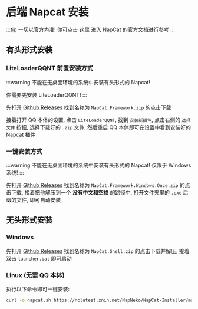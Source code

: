# 后端 Napcat 安装

:::tip
一切以官方为准!
你可点击 [这里](https://napneko.pages.dev/) 进入 NapCat 的官方文档进行参考
:::

## 有头形式安装

### LiteLoaderQQNT 前置安装方式
:::warning
不能在无桌面环境的系统中安装有头形式的 Napcat!

你需要先安装 LiteLoaderQQNT!
:::

先打开 [Github Releases](https://github.com/NapNeko/NapCatQQ/releases) 找到名称为 `NapCat.Framework.zip` 的点击下载

接着打开 QQ 本体的设置, 点击 `LiteLoaderQQNT`, 找到 `安装新插件`, 点击右侧的 `选择文件` 按钮, 选择下载好的 `.zip` 文件, 然后重启 QQ 本体即可在设置中看到安装好的 Napcat 插件

### 一键安装方式

:::warning
不能在无桌面环境的系统中安装有头形式的 Napcat!
仅限于 Windows 系统!
:::

先打开 [Github Releases](https://github.com/NapNeko/NapCatQQ/releases) 找到名称为 `NapCat.Framework.Windows.Once.zip` 的点击下载, 接着把他解压到一个 **没有中文和空格** 的路径中, 打开文件夹里的 `.exe` 后缀的文件, 即可自动安装

## 无头形式安装

### Windows

先打开 [Github Releases](https://github.com/NapNeko/NapCatQQ/releases) 找到名称为 `NapCat.Shell.zip` 的点击下载并解压, 接着双击 `launcher.bat` 即可启动

### Linux (无需 QQ 本体)

执行以下命令即可一键安装:

```bash
curl -o napcat.sh https://nclatest.znin.net/NapNeko/NapCat-Installer/main/script/install.sh && sudo bash napcat.sh
```

